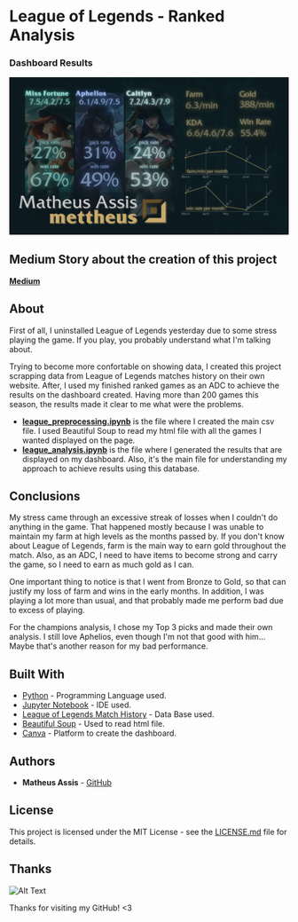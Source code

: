 # League of Legends - Ranked Analysis

### Dashboard Results
![Final Dashboard](img/dashboard.png)

## Medium Story about the creation of this project
[**Medium**](#)

## About
First of all, I uninstalled League of Legends yesterday due to some stress playing the game. If you play, you probably understand what I'm talking about.

Trying to become more confortable on showing data, I created this project scrapping data from League of Legends matches history on their own website. After, I used my finished ranked games as an ADC to achieve the results on the dashboard created. Having more than 200 games this season, the results made it clear to me what were the problems.

* [**league_preprocessing.ipynb**](https://github.com/MatheusMAssis/League-of-Legends-Analysis/blob/master/league_preprocessing.ipynb) is the file where I created the main csv file. I used Beautiful Soup to read my html file with all the games I wanted displayed on the page.
* [**league_analysis.ipynb**](https://github.com/MatheusMAssis/League-of-Legends-Analysis/blob/master/league_analysis.ipynb) is the file where I generated the results that are displayed on my dashboard. Also, it's the main file for understanding my approach to achieve results using this database.

## Conclusions
My stress came through an excessive streak of losses when I couldn't do anything in the game. That happened mostly because I was unable to maintain my farm at high levels as the months passed by. If you don't know about League of Legends, farm is the main way to earn gold throughout the match. Also, as an ADC, I need to have items to become strong and carry the game, so I need to earn as much gold as I can.

One important thing to notice is that I went from Bronze to Gold, so that can justify my loss of farm and wins in the early months. In addition, I was playing a lot more than usual, and that probably made me perform bad due to excess of playing.

For the champions analysis, I chose my Top 3 picks and made their own analysis. I still love Aphelios, even though I'm not that good with him... Maybe that's another reason for my bad performance.

## Built With
* [Python](https://www.python.org/) - Programming Language used.
* [Jupyter Notebook](https://jupyter.org/) - IDE used.
* [League of Legends Match History](https://matchhistory.eune.leagueoflegends.com/en/#match-history/BR1/2067186412415168) - Data Base used. 
* [Beautiful Soup](https://www.crummy.com/software/BeautifulSoup/bs4/doc/) - Used to read html file.
* [Canva](https://www.canva.com/) - Platform to create the dashboard.

## Authors
* **Matheus Assis** - [GitHub](https://github.com/MatheusMAssis)

## License
This project is licensed under the MIT License - see the [LICENSE.md](LICENSE.md) file for details.

## Thanks
![Alt Text](https://media.giphy.com/media/vFKqnCdLPNOKc/giphy.gif)

Thanks for visiting my GitHub! <3
